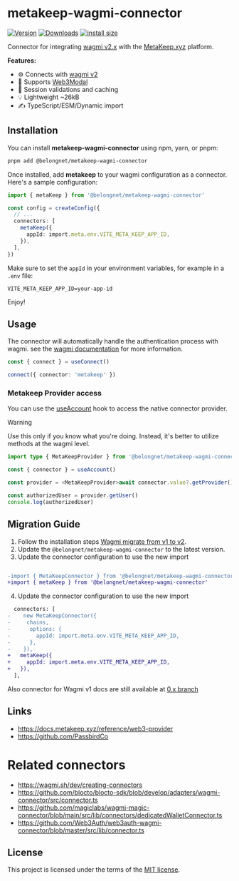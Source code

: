 # metakeep-wagmi-connector

[![Version](https://img.shields.io/npm/v/@belongnet/metakeep-wagmi-connector)](https://www.npmjs.com/package/@belongnet/metakeep-wagmi-connector)
[![Downloads](https://img.shields.io/npm/dw/@belongnet/metakeep-wagmi-connector)](https://www.npmjs.com/package/@belongnet/metakeep-wagmi-connector)
[![install size](https://packagephobia.com/badge?p=@belongnet/metakeep-wagmi-connector)](https://packagephobia.com/result?p=@belongnet/metakeep-wagmi-connector)

Connector for integrating [wagmi v2.x](https://wagmi.sh/) with the [MetaKeep.xyz](https://metakeep.xyz/) platform.

**Features:**

- ⚙ Connects with [wagmi v2](https://wagmi.sh/)
- 🔮 Supports [Web3Modal](https://docs.walletconnect.com/web3modal/about)
- 📐 Session validations and caching
- 💡 Lightweight ~26kB
- ✍️ TypeScript/ESM/Dynamic import

## Installation

You can install **metakeep-wagmi-connector** using npm, yarn, or pnpm:

```bash
pnpm add @belongnet/metakeep-wagmi-connector
```

Once installed, add **metakeep** to your wagmi configuration as a connector. Here's a sample configuration:

```ts
import { metaKeep } from '@belongnet/metakeep-wagmi-connector'

const config = createConfig({
  // ...
  connectors: [
    metaKeep({
      appId: import.meta.env.VITE_META_KEEP_APP_ID,
    }),
  ],
})
```

Make sure to set the `appId` in your environment variables, for example in a `.env` file:

```env
VITE_META_KEEP_APP_ID=your-app-id
```

Enjoy!

## Usage

The connector will automatically handle the authentication process with wagmi. see the [wagmi documentation](https://wagmi.sh/) for more information.

```ts
const { connect } = useConnect()

connect({ connector: 'metakeep' })
```

### Metakeep Provider access

You can use the [useAccount](https://wagmi.sh/react/api/hooks/useAccount#connector) hook to access the native connector provider.

> [!WARNING]
> Use this only if you know what you're doing. Instead, it's better to utilize methods at the wagmi level.

```ts
import type { MetaKeepProvider } from '@belongnet/metakeep-wagmi-connector'

const { connector } = useAccount()

const provider = <MetaKeepProvider>await connector.value?.getProvider()

const authorizedUser = provider.getUser()
console.log(authorizedUser)
```

## Migration Guide

1. Follow the installation steps [Wagmi migrate from v1 to v2](https://wagmi.sh/react/guides/migrate-from-v1-to-v2).
2. Update the `@belongnet/metakeep-wagmi-connector` to the latest version.
3. Update the connector configuration to use the new import

```diff

-import { MetaKeepConnector } from '@belongnet/metakeep-wagmi-connector';
+import { metaKeep } from '@belongnet/metakeep-wagmi-connector'
```

4. Update the connector configuration to use the new import

```diff
  connectors: [
-    new MetaKeepConnector({
-     chains,
-      options: {
-        appId: import.meta.env.VITE_META_KEEP_APP_ID,
-      },
-    }),
+   metaKeep({
+     appId: import.meta.env.VITE_META_KEEP_APP_ID,
+   }),
  ],
```

Also connector for Wagmi v1 docs are still available at [0.x branch](https://github.com/reslear/metakeep-wagmi-connector/tree/0.x)

## Links

- https://docs.metakeep.xyz/reference/web3-provider
- https://github.com/PassbirdCo

# Related connectors

- https://wagmi.sh/dev/creating-connectors
- https://github.com/blocto/blocto-sdk/blob/develop/adapters/wagmi-connector/src/connector.ts
- https://github.com/magiclabs/wagmi-magic-connector/blob/main/src/lib/connectors/dedicatedWalletConnector.ts
- https://github.com/Web3Auth/web3auth-wagmi-connector/blob/master/src/lib/connector.ts

## License

This project is licensed under the terms of the [MIT license](LICENSE).
